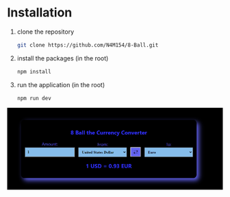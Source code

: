 # Installation
1. clone the repository
   ```bash
   git clone https://github.com/N4M154/8-Ball.git
   ```
2. install the packages (in the root)
   ```bash
   npm install
   ```
3. run the application (in the root)
   ```bash
   npm run dev
   ```
![Alt text](https://github.com/N4M154/8-Ball/blob/8ab803f8d3f3893c91da46dc19a7c7902a077155/Screenshot.png)
